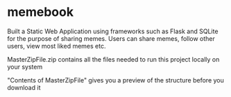 # memebook

Built a Static Web Application using frameworks such as Flask and SQLite for the purpose of sharing memes. Users can share memes, follow other users, view most liked memes etc. 

MasterZipFile.zip contains all the files needed to run this project locally on your system

"Contents of MasterZipFile" gives you a preview of the structure before you download it
